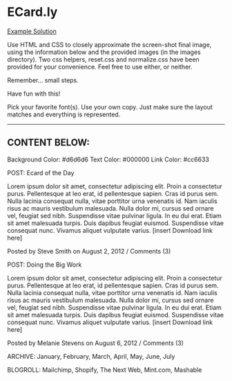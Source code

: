 # ECard.ly

[Example Solution](https://ga-wdi-exercises.github.io/ecardly)

Use HTML and CSS to closely approximate the screen-shot final image, using the information below and the provided images (in the images directory).
Two css helpers, reset.css and normalize.css have been provided for your convenience.  Feel free to use either, or neither.

Remember... small steps.

Have fun with this!  

Pick your favorite font(s).  Use your own copy.  Just make sure the layout matches and everything is represented.



---
CONTENT BELOW:
---
Background Color: #d6d6d6
Text Color: #000000
Link Color: #cc6633


POST: Ecard of the Day

  Lorem ipsum dolor sit amet, consectetur adipiscing elit. Proin a consectetur purus. Pellentesque at leo erat, id pellentesque sapien. Cras id purus sem. Nulla lacinia consequat nulla, vitae porttitor urna venenatis id. Nam iaculis risus ac mauris vestibulum malesuada. Nulla dolor mi, cursus sed ornare vel, feugiat sed nibh. Suspendisse vitae pulvinar ligula. In eu dui erat. Etiam sit amet malesuada turpis. Duis dapibus feugiat euismod. Suspendisse vitae consequat nunc. Vivamus aliquet vulputate varius. [insert Download link here]

  Posted by Steve Smith on August 2, 2012 / Comments (3)

POST: Doing the Big Work

  Lorem ipsum dolor sit amet, consectetur adipiscing elit. Proin a consectetur purus. Pellentesque at leo erat, id pellentesque sapien. Cras id purus sem. Nulla lacinia consequat nulla, vitae porttitor urna venenatis id. Nam iaculis risus ac mauris vestibulum malesuada. Nulla dolor mi, cursus sed ornare vel, feugiat sed nibh. Suspendisse vitae pulvinar ligula. In eu dui erat. Etiam sit amet malesuada turpis. Duis dapibus feugiat euismod. Suspendisse vitae consequat nunc. Vivamus aliquet vulputate varius. [insert Download link here]

  Posted by Melanie Stevens on August 6, 2012 / Comments (3)

ARCHIVE: January, February, March, April, May, June, July

BLOGROLL: Mailchimp, Shopify, The Next Web, Mint.com, Mashable
